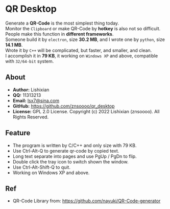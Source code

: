 # QR Desktop
Generate a __QR-Code__ is the most simplest thing today.  
Monitor the `Clipboard` or make QR-Code by __hotkey__ is also not so difficult.  
People make this function in __different frameworks__.  
Someone build it by `electron`, size __30.2 MB__, and I wrote one by `python`, size __14.1 MB__.  
Wrote it by `C++` will be complicated, but faster, and smaller, and clean.  
I accomplish it in __79 KB__, it working on `Windows XP` and above, compatible with `32/64-bit` system.  

## About
- __Author:__ Lishixian
- __QQ:__ 11313213
- __Email:__ lsx7@sina.com
- __GitHub:__ https://github.com/znsoooo/qr_desktop
- __License:__ GPL 2.0 License. Copyright (c) 2022 Lishixian (znsoooo). All Rights Reserved.

## Feature
- The program is written by C/C++ and only size with 79 KB.
- Use Ctrl-Alt-Q to generate qr-code by copied text.
- Long text separate into pages and use PgUp / PgDn to flip.
- Double click the tray icon to switch shown the window.
- Use Ctrl-Alt-Shift-Q to quit.
- Working on Windows XP and above.

## Ref
- QR-Code Library from: https://github.com/nayuki/QR-Code-generator
